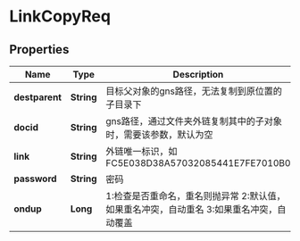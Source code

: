 # LinkCopyReq

## Properties
Name | Type | Description | Notes
------------ | ------------- | ------------- | -------------
**destparent** | **String** | 目标父对象的gns路径，无法复制到原位置的子目录下 | 
**docid** | **String** | gns路径，通过文件夹外链复制其中的子对象时，需要该参数，默认为空 |  [optional]
**link** | **String** | 外链唯一标识，如FC5E038D38A57032085441E7FE7010B0 | 
**password** | **String** | 密码 | 
**ondup** | **Long** | 1:检查是否重命名，重名则抛异常  2:默认值，如果重名冲突，自动重名  3:如果重名冲突，自动覆盖   |  [optional]
